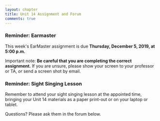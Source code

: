 ```yaml
---
layout: chapter
title: Unit 14 Assignment and Forum
comments: true
---
```


### Reminder: Earmaster 

This week's EarMaster assignment is due **Thursday, December 5, 2019, at 5:00 p.m.**

Important note: **Be careful that you are completing the correct assignment.** If you are unsure, please show your screen to your professor or TA, *or* send a screen shot by email. 

### Reminder: Sight Singing Lesson 

Remember to attend your sight singing lesson at the appointed time, bringing your Unit 14 materials as a paper print-out or on your laptop or tablet. 

Questions? Please ask them in the forum below.